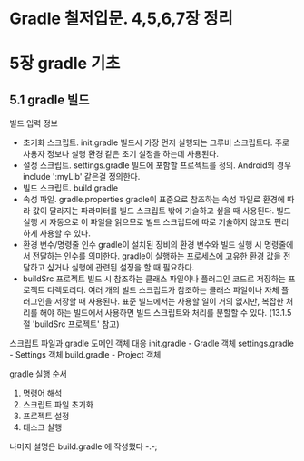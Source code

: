 # Gradle 철저입문. 4,5,6,7장 정리

# 5장 gradle 기초

## 5.1 gradle 빌드
빌드 입력 정보
  - 초기화 스크립트. init.gradle
    빌드시 가장 먼저 실행되는 그루비 스크립트다. 주로 사용자 정보나 실행 환경 같은
    초기 설정을 하는데 사용된다. 
  - 설정 스크립트. settings.gradle
    빌드에 포함할 프로젝트를 정의. Android의 경우 include ':myLib' 같은걸 정의한다.
  - 빌드 스크립트. build.gradle
  - 속성 파일. gradle.properties
    gradle이 표준으로 참조하는 속성 파일로 환경에 따라 값이 달라지는 파라미터를
    빌드 스크립트 밖에 기술하고 싶을 때 사용된다. 빌드 실행 시 자동으로 이 파일을
    읽으므로 빌드 스크립트에 따로 기술하지 않고도 편리하게 사용할 수 있다.
  - 환경 변수/명령줄 인수
    gradle이 설치된 장비의 환경 변수와 빌드 실행 시 명령줄에서 전달하는 인수를 의미한다.
    gradle이 실행하는 프로세스에 고유한 환경 값을 전달하고 싶거나 실행에 관련된 설정을
    할 때 필요하다.
  - buildSrc 프로젝트
    빌드 시 참조하는 클래스 파일이나 플러그인 코드르 저장하는 프로젝트 디렉토리다.
    여러 개의 빌드 스크립트가 참조하는 클래스 파일이나 자체 플러그인을 저장할 때 사용된다.
    표준 빌드에서는 사용할 일이 거의 없지만, 복잡한 처리를 해야 하는 빌드에서 사용하면
    빌드 스크립트와 처리를 분할할 수 있다. (13.1.5절 'buildSrc 프로젝트' 참고)

스크립트 파일과 gradle 도메인 객체 대응
  init.gradle - Gradle 객체
  settings.gradle - Settings 객체
  build.gradle - Project 객체

gradle 실행 순서
  1. 명령어 해석
  2. 스크립트 파일 초기화
  3. 프로젝트 설정
  4. 태스크 실행

나머지 설명은 build.gradle 에 작성했다 -.-;













